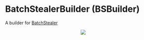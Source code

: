 # BatchStealerBuilder (BSBuilder)
A builder for [BatchStealer](https://github.com/Takaovi/BatchStealer)

  <p align="center">
  <img src="https://i.imgur.com/mnyPkvw.png">
  </p>
